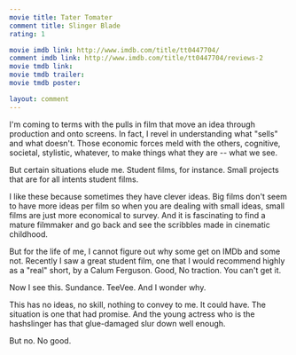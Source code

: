 ```yaml
---
movie title: Tater Tomater
comment title: Slinger Blade
rating: 1

movie imdb link: http://www.imdb.com/title/tt0447704/
comment imdb link: http://www.imdb.com/title/tt0447704/reviews-2
movie tmdb link: 
movie tmdb trailer: 
movie tmdb poster: 

layout: comment
---
```


I'm coming to terms with the pulls in film that move an idea through production and onto screens. In fact, I revel in understanding what "sells" and what doesn't. Those economic forces meld with the others, cognitive, societal, stylistic, whatever, to make things what they are -- what we see.

But certain situations elude me. Student films, for instance. Small projects that are for all intents student films.

I like these because sometimes they have clever ideas. Big films don't seem to have more ideas per film so when you are dealing with small ideas, small films are just more economical to survey. And it is fascinating to find a mature filmmaker and go back and see the scribbles made in cinematic childhood.

But for the life of me, I cannot figure out why some get on IMDb and some not. Recently I saw a great student film, one that I would recommend highly as a "real" short, by a Calum Ferguson. Good, No traction. You can't get it.

Now I see this. Sundance. TeeVee. And I wonder why. 

This has no ideas, no skill, nothing to convey to me. It could have. The situation is one that had promise. And the young actress who is the hashslinger has that glue-damaged slur down well enough.

But no. No good.